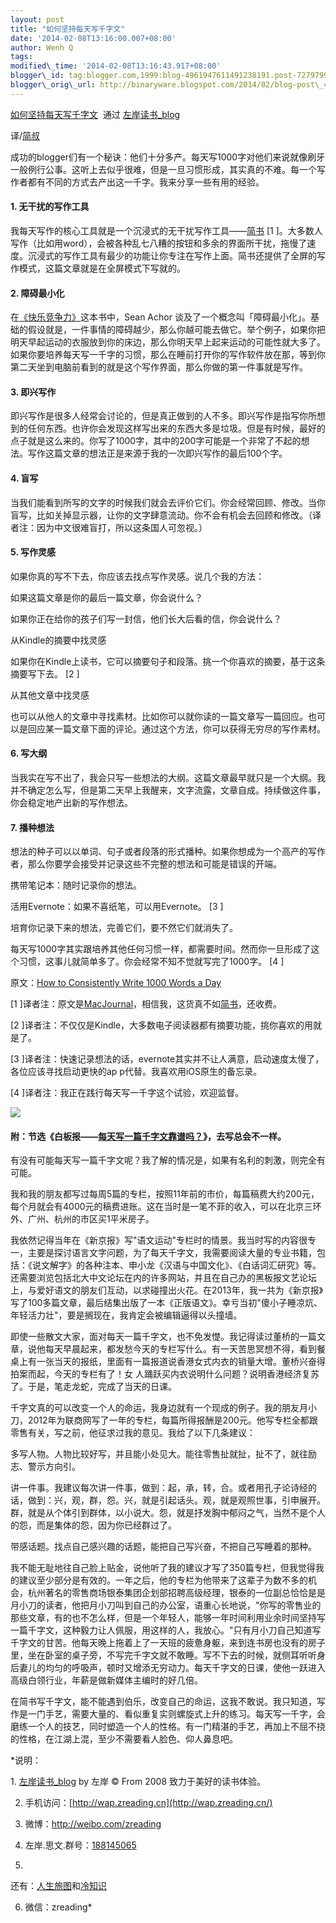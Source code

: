 ```yaml
--- 
layout: post 
title: "如何坚持每天写千字文" 
date: '2014-02-08T13:16:00.007+08:00' 
author: Wenh Q
tags:
modified\_time: '2014-02-08T13:16:43.917+08:00' 
blogger\_id: tag:blogger.com,1999:blog-4961947611491238191.post-7279799223129105952
blogger\_orig\_url: http://binaryware.blogspot.com/2014/02/blog-post\_4444.html
---
```

[如何坚持每天写千字文](http://www.zreading.cn/archives/4217.html)  通过 [左岸读书\_blog](http://www.zreading.cn/)



译/[简叔](http://jianshu.io/p/53eea6022d58)



成功的blogger们有一个秘诀：他们十分多产。每天写1000字对他们来说就像刷牙一般例行公事。这听上去似乎很难，但是一旦习惯形成，其实真的不难。每一个写作者都有不同的方式去产出这一千字。我来分享一些有用的经验。

<div>

#### 1. 无干扰的写作工具

我每天写作的核心工具就是一个沉浸式的无干扰写作工具——[简书](http://jianshu.io/p/wxeN9i)
[1
]。大多数人写作（比如用word），会被各种乱七八糟的按钮和多余的界面所干扰，拖慢了速度。沉浸式的写作工具有最少的功能让你专注在写作上面。简书还提供了全屏的写作模式，这篇文章就是在全屏模式下写就的。

#### 2. 障碍最小化

在[《快乐竞争力》](http://book.douban.com/subject/105%20%20%2044103/)这本书中，Sean
Achor
谈及了一个概念叫「障碍最小化」。基础的假设就是，一件事情的障碍越少，那么你越可能去做它。举个例子，如果你把明天早起运动的衣服放到你的床边，那么你明天早上起来运动的可能性就大多了。如果你要培养每天写一千字的习惯，那么在睡前打开你的写作软件放在那，等到你第二天坐到电脑前看到的就是这个写作界面，那么你做的第一件事就是写作。

#### 3. 即兴写作

即兴写作是很多人经常会讨论的，但是真正做到的人不多。即兴写作是指写你所想到的任何东西。也许你会发现这样写出来的东西大多是垃圾。但是有时候，最好的点子就是这么来的。你写了1000字，其中的200字可能是一个非常了不起的想法。写作这篇文章的想法正是来源于我的一次即兴写作的最后100个字。

</div>

<div>




</div>

#### 4. 盲写

当我们能看到所写的文字的时候我们就会去评价它们。你会经常回顾、修改。当你盲写，比如关掉显示器，让你的文字肆意流动。你不会有机会去回顾和修改。（译者注：因为中文很难盲打，所以这条国人可忽视。）


#### 5. 写作灵感

如果你真的写不下去，你应该去找点写作灵感。说几个我的方法：



如果这篇文章是你的最后一篇文章，你会说什么？

如果你正在给你的孩子们写一封信，他们长大后看的信，你会说什么？

从Kindle的摘要中找灵感

如果你在Kindle上读书，它可以摘要句子和段落。挑一个你喜欢的摘要，基于这条摘要写下去。
[2
]

从其他文章中找灵感

也可以从他人的文章中寻找素材。比如你可以就你读的一篇文章写一篇回应。也可以是回应某一篇文章下面的评论。通过这个方法，你可以获得无穷尽的写作素材。


#### 6. 写大纲

当我实在写不出了，我会只写一些想法的大纲。这篇文章最早就只是一个大纲。我并不确定怎么写，但是第二天早上我醒来，文字流露，文章自成。持续做这件事，你会稳定地产出新的写作想法。


#### 7. 播种想法

想法的种子可以以单词、句子或者段落的形式播种。如果你想成为一个高产的写作者，那么你要学会接受并记录这些不完整的想法和可能是错误的开端。



携带笔记本：随时记录你的想法。

活用Evernote：如果不喜纸笔，可以用Evernote。
[3
]

培育你记录下来的想法，完善它们，要不然它们就消失了。



每天写1000字其实跟培养其他任何习惯一样，都需要时间。然而你一旦形成了这个习惯，这事儿就简单多了。你会经常不知不觉就写完了1000字。
[4
]





原文：[How to Consistently Write 1000 Words a
Day](http://www.searchenginejournal.com/how-to-consistently-write-1000-words-a-day/)




[1
]译者注：原文是[MacJournal](https://itunes.apple.com/us/app/macjournal/id439930856?mt=12)，相信我，这货真不如[简书](http://jianshu.io/)，还收费。


[2
]译者注：不仅仅是Kindle，大多数电子阅读器都有摘要功能，挑你喜欢的用就是了。


[3
]译者注：快速记录想法的话，evernote其实并不让人满意，启动速度太慢了，各位应该寻找启动更快的ap
p代替。我喜欢用iOS原生的备忘录。


[4
]译者注：我正在践行每天写一千字这个试验，欢迎监督。



![](https://images-blogger-opensocial.googleusercontent.com/gadgets/proxy?url=http%3A%2F%2Fzreading-img.qiniudn.com%2Fupload%2Fxz.jpg&container=blogger&gadget=a&rewriteMime=image%2F*)


#### 附：节选《白板报——[每天写一篇千字文靠谱吗？](http://www.baibanbao.net/creativewriting/2014/02/02/is-it-possible-to-write-1000-words-per-day/)》，去写总会不一样。

有没有可能每天写一篇千字文呢？我了解的情况是，如果有名利的刺激，则完全有可能。



我和我的朋友都写过每周5篇的专栏，按照11年前的市价，每篇稿费大约200元，每个月就会有4000元的稿费进账。这在当时是一笔不菲的收入，可以在北京三环外、广州、杭州的市区买1平米房子。



我依然记得当年在《新京报》写"语文运动"专栏时的情景。我当时写的内容很专一，主要是探讨语言文字问题，为了每天千字文，我需要阅读大量的专业书籍，包括：《说文解字》的各种注本、申小龙《汉语与中国文化》、《白话词汇研究》等。还需要浏览包括北大中文论坛在内的许多网站，并且在自己办的黑板报文艺论坛上，与爱好语文的朋友们互动，以求碰撞出火花。在2013年，我一共为《新京报》写了100多篇文章，最后结集出版了一本《正版语文》。幸亏当初"傻小子睡凉炕、年轻活力壮"，要是搁现在，我肯定会被编辑逼得以头撞墙。



即使一些散文大家，面对每天一篇千字文，也不免发憷。我记得读过董桥的一篇文章，说他每天早晨起来，都发愁今天的专栏写什么。有一天苦思冥想不得，看到餐桌上有一张当天的报纸，里面有一篇报道说香港女式内衣的销量大增。董桥兴奋得拍案而起，今天的专栏有了！女
人踊跃买内衣说明什么问题？说明香港经济复苏了。于是，笔走龙蛇，完成了当天的日课。



千字文真的可以改变一个人的命运，我身边就有一个现成的例子。我的朋友月小刀，2012年为联商网写了一年的专栏，每篇所得报酬是200元。他写专栏全都跟零售有关，写之前，他征求过我的意见。我给了以下几条建议：

多写人物。人物比较好写，并且能小处见大。能往零售扯就扯，扯不了，就往励志、警示方向引。

讲一件事。我建议每次讲一件事，做到：起，承，转，合。或者用孔子论诗经的话，做到：兴，观，群，怨。兴，就是引起话头。观，就是观照世事，引申展开。群，就是从个体引到群体，以小说大。怨，就是抒发胸中郁闷之气，当然不是个人的怨，而是集体的怨，因为你已经群过了。

带感话题。找点自己感兴趣的话题，能把自己写兴奋，不把自己写睡着的那种。



我不能无耻地往自己脸上贴金，说他听了我的建议才写了350篇专栏，但我觉得我的建议至少部分是有效的。一年之后，他的专栏为他带来了这辈子为数不多的机会，杭州著名的零售商场银泰集团企划部招聘高级经理，银泰的一位副总恰恰是是月小刀的读者，他把月小刀叫到自己的办公室，语重心长地说，"你写的零售业的那些文章，有的也不怎么样，但是一个年轻人，能够一年时间利用业余时间坚持写一篇千字文，这种毅力让人佩服，用这样的人，我放心。"只有月小刀自己知道写千字文的甘苦。他每天晚上拖着上了一天班的疲惫身躯，来到连书房也没有的房子里，坐在卧室的桌子旁，不写完千字文就不敢睡。写不下去的时候，就侧耳听听身后妻儿的均匀的呼吸声，顿时又增添无穷动力。每天千字文的日课，使他一跃进入高级白领行业，年薪是做新媒体主编时的好几倍。



在简书写千字文，能不能遇到伯乐，改变自己的命运，这我不敢说。我只知道，写作是一门手艺，需要大量的、看似重复实则螺旋式上升的练习。每天写一千字，会磨练一个人的技艺，同时塑造一个人的性格。有一门精湛的手艺，再加上不屈不挠的性格，在江湖上混，至少不需要看人脸色、仰人鼻息吧。



*说明：



1. [左岸读书\_blog](http://zreading.cn/) by 左岸 © From 2008
致力于美好的读书体验。



2. 手机访问：[http://wap.zreading.cn](http://wap.zreading.cn/)



3. 微博：<http://weibo.com/zreading>



4. 左岸.思文.群号：[188145065](http://www.zreading.cn/siwen/siwen.html)



5.
还有：[人生旅图](http://www.zreading.net/)和[冷知识](http://www.zreading.net/lenzhishi)



6. 微信：zreading*
